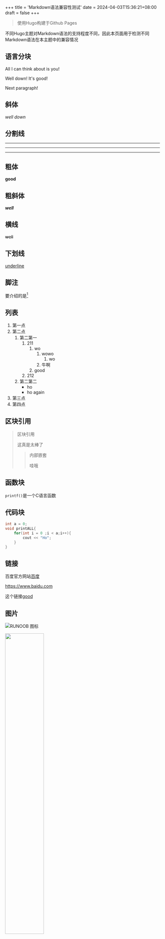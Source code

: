 +++
title = 'Markdown语法兼容性测试'
date = 2024-04-03T15:36:21+08:00
draft = false
+++

> 使用Hugo构建于Github Pages

不同Hugo主题对Markdown语法的支持程度不同，因此本页面用于检测不同Markdown语法在本主题中的兼容情况


## 语言分块

All I can think about is you!  

Well down!
It's good!  

Next paragraph!

## **斜体**

*well down*

## 分割线

***

---

* * *

## 粗体

**good**

## 粗斜体

***well***

## 横线

~~well~~ 

## 下划线

<u>underline</u>

## 脚注

要介绍的是[^Nintendo]

## 列表

1. 第一点
2. 第二点
   1. 第二第一
      1. 211
         1. wo
            1.  wowo
                1. wo
            2.  牛啊
         2. good
      2. 212
   2. 第二第二
      * ho
      * ho again
3. 第三点
4. 第四点

## 区块引用

> 区块引用
>
> 这真是太棒了
>
> > 内部嵌套
> >
> > 哇哦

## 函数块

`printf()`是一个C语言函数

## 代码块

```c++
int a = 0;
void printALL{
	for(int i = 0 ;i < a;i++){
		cout << "Ho";
	}
}
```

## 链接

百度官方网站[百度](https://www.baidu.com)

<https://www.baidu.com>

这个链接[good][1]

## 图片

![RUNOOB 图标](http://static.runoob.com/images/runoob-logo.png)

<img src="http://static.runoob.com/images/runoob-logo.png" width="50%">

## 表格

|   title1    |   title2   |    title3    |
| :---------: | :--------: | :----------: |
| one  things | two things | three things |
|    first    |   second   |    third     |

## 键盘块

<kbd>shift</kbd> and <kbd> del </kbd> = <kbd> S </kbd>  

## Latex

$$
\mathbf{V}_1 \times \mathbf{V}_2 =  \begin{vmatrix} 
\mathbf{i} & \mathbf{j} & \mathbf{k} \\
\frac{\partial X}{\partial u} &  \frac{\partial Y}{\partial u} & 0 \\
\frac{\partial X}{\partial v} &  \frac{\partial Y}{\partial v} & 0 \\
\end{vmatrix}
{$tep1}{\style{visibility:hidden}{(x+1)(x+1)}}
$$

## Mermaid

### 横向流程图

```mermaid
graph LR
A[方形] -->B(圆角)
    B --> C{条件a}
    C -->|a=1| D[结果1]
    C -->|a=2| E[结果2]
    F[横向流程图]
```

### 纵向流程图

```mermaid
graph TD
A[方形] --> B(圆角)
    B --> C{条件a}
    C --> |a=1| D[结果1]
    C --> |a=2| E[结果2]
    F[竖向流程图]
```

## UML时序图

```sequence
对象A->对象B: 对象B你好吗?（请求）
Note right of 对象B: 对象B的描述
Note left of 对象A: 对象A的描述(提示)
对象B-->对象A: 我很好(响应)
对象A->对象B: 你真的好吗？
```



## 脚注尾部

[1]: www.baidu.com

[^Nintendo]:  A game company





